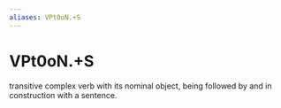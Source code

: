 ```yaml
---
aliases: VPt0oN.+S
---
```

# VPt0oN.+S

transitive complex verb with its nominal object, being followed by and in construction with a sentence.